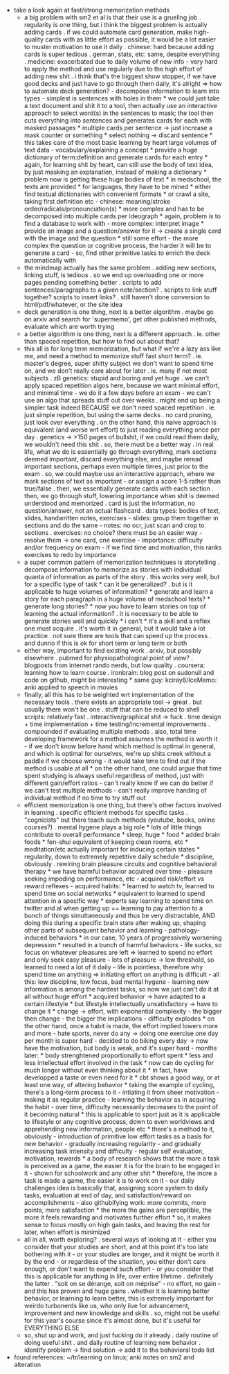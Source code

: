 - take a look again at fast/strong memorization methods
	* a big problem with sm2 et al is that their use is a grueling job
		. regularity is one thing,
		but i think the biggest problem is actually adding cards
		. if we could automate card generation, make high-quality
		cards with as little effort as possible, it would be a lot
		easier to muster motivation to use it daily
		. chinese: hard because adding cards is super tedious
		. german, stats, etc: same, despite everything
		. medicine: exacerbated due to daily volume of new info
			- very hard to apply the method and use regularly
			due to the high effort of adding new shit
		. i think that's the biggest show stopper, if we have good
		decks and just have to go through them daily, it's alright
		⇒ how to automate deck generation?
			- decompose information to learn into types
			- simplest is sentences with holes in them
				* we could just take a text document and shit
				it to a tool, then actually use an interactive
				approach to select word(s) in the sentences to
				mask; the tool then cuts everything into
				sentences and generates cards for each with
				masked passages
				* multiple cards per sentence → just increase
				a mask counter or something
				* select nothing → discard sentence
				* this takes care of the most basic learning by heart
				large volumes of text data
			- vocabulary/explaining a concept
				* provide a huge dictionary of term:definition and
				generate cards for each entry
				* again, for learning shit by heart,
				can still use the body of text idea,
				by just masking an explanation,
				instead of making a dictionary
				* problem now is getting these huge bodies of text
				* in medschool, the texts are provided
				* for languages, they have to be mined
				* either find textual dictionaries with convenient formats
				* or crawl a site, taking first definition etc
			- chinese: meaning/stroke order/radicals/pronounciation(s)
				* more complex and has to be decomposed into multiple
				cards per ideograph
				* again, problem is to find a database to work with
			- more complex: interpret image
				* provide an image and a question/answer for it
				→ create a single card with the image and the question
				* still some effort
			- the more complex the question or cognitive process,
			the harder it will be to generate a card
			- so, find other primitive tasks to enrich the deck
			automatically with
	* the mindmap actually has the same problem
		. adding new sections, linking stuff, is tedious
		. so we end up overloading one or more pages pending something better
		. scripts to add sentences/paragraphs to a given note/section?
		. scripts to link stuff together? scripts to insert links?
		. still haven't done conversion to html/pdf/whatever,
		or the site idea
	* deck generation is one thing, next is a better algorithm
		. maybe go on arxiv and search for 'supermemo',
		get other published methods, evaluate which are worth trying
	* a better algorithm is one thing, next is a different approach
		. ie. other than spaced repetition,
		but how to find out about that?
	* this all is for long term memorization,
	but what if we're a lazy ass like me,
	and need a method to memorize stuff fast short term?
		. ie. master's degree, super shitty subject we don't want to spend time on,
		and we don't really care about for later
		. ie. many if not most subjects
		. zB genetics: stupid and boring and yet huge
		. we can't apply spaced repetition algos here,
		because we want minimal effort,
		and minimal time
			- we do it a few days before an exam
			- we can't use an algo that spreads stuff out over weeks
		. might end up being a simpler task indeed BECAUSE we don't need spaced repetition
		. ie. just simple repetition, but using the same decks
		. no card pruning, just look over everything
		. on the other hand, this naive approach is equivalent
		(and worse wrt effort)
		to just reading everything once per day
		. genetics → >150 pages of bullshit,
		if we could read them daily, we wouldn't need this shit
		. so, there must be a better way
		. in real life, what we do is essentially go through everything,
		mark sections deemed important,
		discard everything else,
		and maybe reread important sections,
		perhaps even multiple times,
		just prior to the exam
		. so, we could maybe use an interactive approach,
		where we mark sections of text as important
			- or assign a score 1-5 rather than true/false
		. then, we essentially generate cards with each section
		. then, we go through stuff,
		lowering importance when shit is deemed understood and memorized
		. card is just the information, no question/answer, not an actual flashcard
		. data types: bodies of text, slides, handwritten notes, exercises
			- slides: group them together in sections and do the same
			- notes: no ocr, just scan and crop to sections
		. exercises: no choice? there must be an easier way
			- resolve them → one card, one exercise
			- importance: difficulty and/or frequency on exam
			- if we find time and motivation,
			this ranks exercises to redo by importance
	* a super common pattern of memorization techniques
	is storytelling
		. decompose information to memorize as stories
		with individual quanta of information as parts of the story
		. this works very well, but for a specific type of task
			* can it be generalized?
		. but is it applicable to huge volumes of information?
			* generate and learn a story for each paragraph
			in a huge volume of medschool texts?
			* generate long stories?
			* now you have to learn stories on top of learning
			the actual information?
		. it is necessary to be able to generate stories well and quickly
			* i can't
			* it's a skill and a reflex one must acquire
		. it's worth it in general, but it would take a lot practice
		. not sure there are tools that can speed up the process
		. and dunno if this is ok for short term or long term or both
	* either way, important to find existing work
		. arxiv, but possibly elsewhere
		. pubmed for physiopathological point of view?
		. blogposts from internet rando nerds, but low quality
		. coursera: learning how to learn course
		. ironbrain: blog post on sudonull and code on github, might be interesting
			* same guy: kciray8/IceMemo: anki applied to speech in movies
	* finally, all this has to be weighted wrt implementation of the necessary tools
		. there exists an appropriate tool → great
		. but usually there won't be one
		. stuff that can be reduced to shell scripts: relatively fast
		. interactive/graphical shit → fuck
		. time design + time implementation + time testing/incremental improvements
		. compounded if evaluating multiple methods
		. also, total time developing framework for a method assumes the method
		is worth it
			- if we don't know before hand which method is optimal in general,
			and which is optimal for ourselves,
			we're up shits creek without a paddle if we choose wrong
			- it would take time to find out if the method is usable at all
				* on the other hand, one could argue that time spent studying
				is always useful regardless of method,
				just with different gain/effort ratios
			- can't really know if we can do better if we can't test multiple methods
			- can't really improve handing of individual method if no time to try stuff out
	* efficient memorization is one thing,
	but there's other factors involved in learning
		. specific efficient methods for specific tasks
		. "cognicists" out there teach such methods (youtube, books, online courses?)
		. mental hygene plays a big role
			* lots of little things contribute to overall performance
			* sleep, huge
			* food
			* added brain foods
			* fen-shui equivalent of keeping clean rooms, etc
			* meditation/etc actually important for inducing certain states
			* regularity, down to extremely repetitive daily schedule
			* discipline, obviously
		. rewiring brain pleasure circuits and cognitive behavioral therapy
			* we have harmful behavior acquired over time
				- pleasure seeking impeding on performance, etc
				- acquired risk/effort vs reward reflexes
				- acquired habits:
					* learned to watch tv, learned to spend time on social networks
					* equivalent to learned to spend attention in a specific way
					* experts say learning to spend time on twitter and al when getting up
					== learning to pay attention to a bunch of things simultaneously
					and thus be very distractable,
					AND doing this during a specific brain state after waking up,
					shaping other parts of subsequent behavior and learning
				- pathology-induced behaviors
					* in our case, 10 years of progressively worsening depression
					* resulted in a bunch of harmful behaviors
						- life sucks, so focus on whatever pleasures are left
						⇒ learned to spend no effort and only seek easy pleasure
						- lots of pleasure → low threshold,
						so learned to need a lot of it daily
						- life is pointless, therefore why spend time on anything
						⇒ initiating effort on anything is difficult
						- all this: low discipline, low focus, bad mental hygene
						- learning new information is among the hardest tasks,
						so now we just can't do it at all without huge effort
			* acquired behavior → have adapted to a certain lifestyle
			* but lifestyle intellectually unsatisfactory → have to change it
			* change → effort, with exponential complexity
				- the bigger then change
				- the bigger the implications
				- difficulty explodes
			* on the other hand, once a habit is made, the effort implied lowers more and more
				- hate sports, never do any → doing one exercise one day per month is super hard
				- decided to do biking every day → now have the motivation,
				but body is weak, and it's super hard
				- months later:
					* body strenghtened proportionally to effort spent
					* less and less intellectual effort involved in the task
					* now can do cycling for much longer without even thinking about it
					* in fact, have developped a taste or even need for it
			* cbt shows a good way, or at least one way, of altering behavior
			* taking the example of cycling, there's a long-term process to it
				- intiating it from sheer motivation
				- making it as regular practice
				- learning the behavior as in acquiring the habit
				- over time, difficulty necessarily decreases
				to the point of it becoming natural
			* this is applicable to sport just as it is applicable to lifestyle
			or any cognitive process,
			down to even worldviews and apprehending new information, people etc
			* there's a method to it, obviously
				- introduction of primitive low effort tasks as a basis for new behavior
				- gradually increasing regularity
				- and gradually increasing task intensity and difficulty
				- regular self evaluation, motivation, rewards
			* a body of research shows that the more a task is perceived as a game,
			the easier it is for the brain to be engaged in it
				- shown for schoolwork and any other shit
			* therefore, the more a task is made a game,
			the easier it is to work on it
				- our daily challenges idea is basically that,
				assigning score system to daily tasks,
				evaluation at end of day,
				and satisfaction/reward on accomplishments
				- also githubifying work: more commits, more points, more satisfaction
			* the more the gains are perceptible,
			the more it feels rewarding and motivates further effort
			* so, it makes sense to focus mostly on high gain tasks,
			and leaving the rest for later,
			when effort is minimized
	* all in all, worth exploring?
		. several ways of looking at it
			- either you consider that your studies are short,
			and at this point it's too late bothering with it
			- or your studies are longer,
			and it might be worth it by the end
			- or regardless of the situation,
			you either don't care enough,
			or don't want to expend such effort
			- or you consider that this is applicable for anything in life,
			over entire lifetime
		. definitely the latter
		. "soit on se dérange, soit on méprise"
			- no effort, no gain
			- and this has proven and huge gains
		. whether it is learning better behavior,
		or learning to learn better,
		this is extremely important for weirdo turbonerds like us,
		who only live for advancement, improvement and new knowledge and skills
		. so, might not be useful for this year's course since it's almost done,
		but it's useful for EVERYTHING ELSE
	* so, shut up and work, and just fucking do it already
		. daily routine of doing useful shit
		. and daily routine of learning new behavior
		. identify problem → find solution → add it to the behavioral todo list
- found references: ~/tr/learning on linux; anki notes on sm2 and alteration
